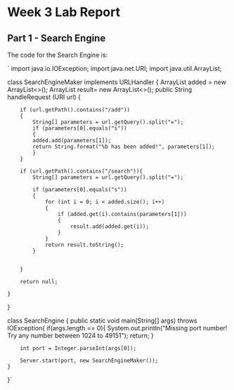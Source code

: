 # Week 3 Lab Report


## Part 1 - Search Engine


The code for the Search Engine is:

`
import java.io.IOException;
import java.net.URI;
import java.util.ArrayList;


class SearchEngineMaker implements URLHandler
{
    ArrayList<String> added = new ArrayList<>();
    ArrayList<String> result= new ArrayList<>();
    public String handleRequest (URI url)
    {
        
        if (url.getPath().contains("/add")) 
        {
            String[] parameters = url.getQuery().split("=");
            if (parameters[0].equals("s"))
            {
            added.add(parameters[1]);
            return String.format("%b has been added!", parameters[1]);
            }
        }
        
        if (url.getPath().contains("/search")){
            String[] parameters = url.getQuery().split("=");
            
            if (parameters[0].equals("s"))
            {
                for (int i = 0; i < added.size(); i++)
                {
                    if (added.get(i).contains(parameters[1]))
                    {
                        result.add(added.get(i));
                    }
                }
                return result.toString();
            }

            
        }

        return null;

    }
}

class SearchEngine
{
    public static void main(String[] args) throws IOException{
        if(args.length == 0){
            System.out.println("Missing port number! Try any number between 1024 to 49151");
            return;
        }

        int port = Integer.parseInt(args[0]);

        Server.start(port, new SearchEngineMaker());
    }
}`


